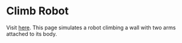 # Climb Robot
Visit [here](unknownpgr.github.io/climb-robot/climb.html).
This page simulates a robot climbing a wall with two arms attached to its body.
